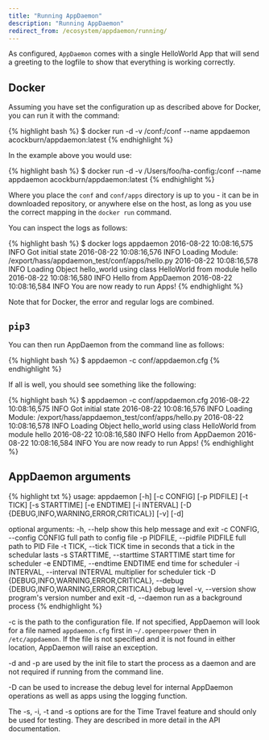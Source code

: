 ```yaml
---
title: "Running AppDaemon"
description: "Running AppDaemon"
redirect_from: /ecosystem/appdaemon/running/
---
```


As configured, `AppDaemon` comes with a single HelloWorld App that will send a greeting to the logfile to show that everything is working correctly.

## Docker

Assuming you have set the configuration up as described above for Docker, you can run it with the command:

{% highlight bash %}
$ docker run -d -v <Path to Config>/conf:/conf --name appdaemon acockburn/appdaemon:latest
{% endhighlight %}

In the example above you would use:

{% highlight bash %}
$ docker run -d -v /Users/foo/ha-config:/conf --name appdaemon acockburn/appdaemon:latest
{% endhighlight %}

Where you place the `conf` and `conf/apps` directory is up to you - it can be in downloaded repository, or anywhere else on the host, as long as you use the correct mapping in the `docker run` command.

You can inspect the logs as follows:

{% highlight bash %}
$ docker logs appdaemon
2016-08-22 10:08:16,575 INFO Got initial state
2016-08-22 10:08:16,576 INFO Loading Module: /export/hass/appdaemon_test/conf/apps/hello.py
2016-08-22 10:08:16,578 INFO Loading Object hello_world using class HelloWorld from module hello
2016-08-22 10:08:16,580 INFO Hello from AppDaemon
2016-08-22 10:08:16,584 INFO You are now ready to run Apps!
{% endhighlight %}

Note that for Docker, the error and regular logs are combined.

## `pip3`

You can then run AppDaemon from the command line as follows:

{% highlight bash %}
$ appdaemon -c conf/appdaemon.cfg
{% endhighlight %}

If all is well, you should see something like the following:

{% highlight bash %}
$ appdaemon -c conf/appdaemon.cfg
2016-08-22 10:08:16,575 INFO Got initial state
2016-08-22 10:08:16,576 INFO Loading Module: /export/hass/appdaemon_test/conf/apps/hello.py
2016-08-22 10:08:16,578 INFO Loading Object hello_world using class HelloWorld from module hello
2016-08-22 10:08:16,580 INFO Hello from AppDaemon
2016-08-22 10:08:16,584 INFO You are now ready to run Apps!
{% endhighlight %}

## AppDaemon arguments

{% highlight txt %}
usage: appdaemon [-h] [-c CONFIG] [-p PIDFILE] [-t TICK] [-s STARTTIME]
                 [-e ENDTIME] [-i INTERVAL]
                 [-D {DEBUG,INFO,WARNING,ERROR,CRITICAL}] [-v] [-d]

optional arguments:
  -h, --help            show this help message and exit
  -c CONFIG, --config CONFIG
                        full path to config file
  -p PIDFILE, --pidfile PIDFILE
                        full path to PID File
  -t TICK, --tick TICK  time in seconds that a tick in the schedular lasts
  -s STARTTIME, --starttime STARTTIME
                        start time for scheduler <YYYY-MM-DD HH:MM:SS>
  -e ENDTIME, --endtime ENDTIME
                        end time for scheduler <YYYY-MM-DD HH:MM:SS>
  -i INTERVAL, --interval INTERVAL
                        multiplier for scheduler tick
  -D {DEBUG,INFO,WARNING,ERROR,CRITICAL}, --debug {DEBUG,INFO,WARNING,ERROR,CRITICAL}
                        debug level
  -v, --version         show program's version number and exit
  -d, --daemon          run as a background process
{% endhighlight %}

-c is the path to the configuration file. If not specified, AppDaemon will look for a file named `appdaemon.cfg` first in `~/.openpeerpower` then in `/etc/appdaemon`. If the file is not specified and it is not found in either location, AppDaemon will raise an exception.

-d and -p are used by the init file to start the process as a daemon and are not required if running from the command line. 

-D can be used to increase the debug level for internal AppDaemon operations as well as apps using the logging function.

The -s, -i, -t and -s options are for the Time Travel feature and should only be used for testing. They are described in more detail in the API documentation. 
